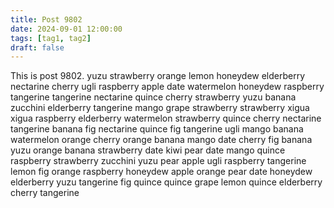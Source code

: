 ```yaml
---
title: Post 9802
date: 2024-09-01 12:00:00
tags: [tag1, tag2]
draft: false
---
```

This is post 9802.
yuzu
strawberry
orange
lemon
honeydew
elderberry
nectarine
cherry
ugli
raspberry
apple
date
watermelon
honeydew
raspberry
tangerine
tangerine
nectarine
quince
cherry
strawberry
yuzu
banana
zucchini
elderberry
tangerine
mango
grape
strawberry
strawberry
xigua
xigua
raspberry
elderberry
watermelon
strawberry
quince
cherry
nectarine
tangerine
banana
fig
nectarine
quince
fig
tangerine
ugli
mango
banana
watermelon
orange
cherry
orange
banana
mango
date
cherry
fig
banana
yuzu
orange
banana
strawberry
date
kiwi
pear
date
mango
quince
raspberry
strawberry
zucchini
yuzu
pear
apple
ugli
raspberry
tangerine
lemon
fig
orange
raspberry
honeydew
apple
orange
pear
date
honeydew
elderberry
yuzu
tangerine
fig
quince
quince
grape
lemon
quince
elderberry
cherry
tangerine
